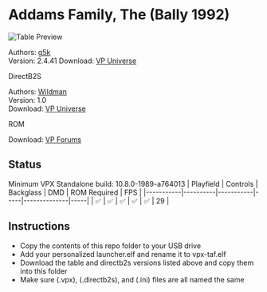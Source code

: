 # Addams Family, The (Bally 1992)

![Table Preview](https://i.imgur.com/QaIKhdz.jpeg)

Authors: [g5k](https://vpuniverse.com/profile/14065-g5k/)  
Version: 2.4.41
Download: [VP Universe](https://vpuniverse.com/files/file/20654-the-addams-family-bally-1992-2441vpx/)

DirectB2S

Authors: [Wildman](https://vpuniverse.com/profile/5-wildman/)  
Version: 1.0  
Download: [VP Universe](https://vpuniverse.com/files/file/2468-the-addams-family-bally-1992/)

ROM

Download: [VP Forums](https://www.vpforums.org/index.php?app=downloads&showfile=1226)

## Status 

Minimum VPX Standalone build: 10.8.0-1989-a764013
| Playfield | Controls | Backglass | DMD | ROM Required | FPS | 
|-----------|----------|-----------|-----|--------------|-----|
| :white_check_mark: | :white_check_mark: | :white_check_mark: | :white_check_mark: | :white_check_mark: | 29 |

## Instructions

- Copy the contents of this repo folder to your USB drive
- Add your personalized launcher.elf and rename it to vpx-taf.elf
- Download the table and directb2s versions listed above and copy them into this folder
- Make sure (.vpx), (.directb2s), and (.ini) files are all named the same
